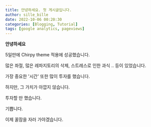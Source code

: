 ```yaml
---
title: 안녕하세요. 첫 게시글입니다.
author: sille_bille
date: 2022-10-06 00:20:30
categories: [Blogging, Tutorial]
tags: [google analytics, pageviews]
---
```


**안녕하세요**

5일만에 Chirpy theme 적용에 성공했습니다.

많은 좌절, 많은 레파지토리의 삭제, 스트레스로 인한 과식 .. 등이 있었습니다.

가장 중요한 '시간' 또한 많이 투자를 했습니다.

하지만, 그 가치가 아깝지 않습니다.

투자할 만 했습니다.

기쁩니다.

이제 꿀잠을 자러 가야겠습니다.

